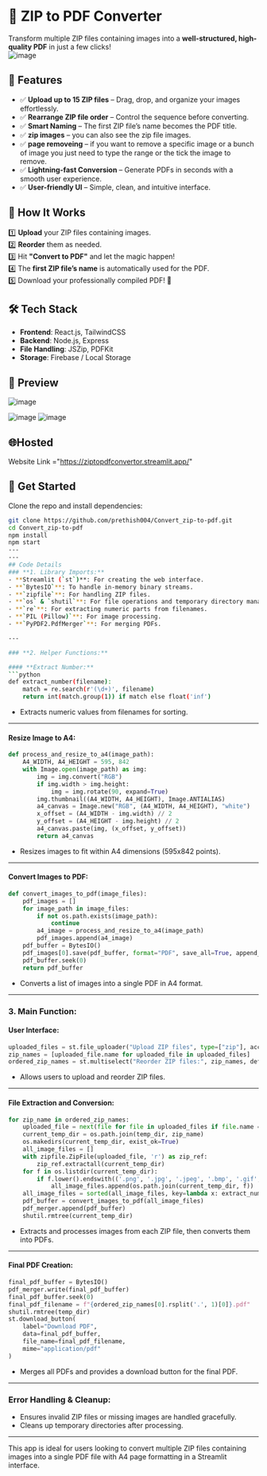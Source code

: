 # 🚀 ZIP to PDF Converter  

Transform multiple ZIP files containing images into a **well-structured, high-quality PDF** in just a few clicks!  
![image](https://github.com/user-attachments/assets/093e1920-d88d-46e8-b2ec-1192ba771394)

## 🌟 Features  
- ✅ **Upload up to 15 ZIP files** – Drag, drop, and organize your images effortlessly.  
- ✅ **Rearrange ZIP file order** – Control the sequence before converting.  
- ✅ **Smart Naming** – The first ZIP file’s name becomes the PDF title.
- ✅ **zip images** – you can also see the zip file images.
- ✅ **page removeing** – if you want to remove a specific image or a bunch of image you just need to type the range or the tick the image to remove.
- ✅ **Lightning-fast Conversion** – Generate PDFs in seconds with a smooth user experience.  
- ✅ **User-friendly UI** – Simple, clean, and intuitive interface.  

## 🎯 How It Works  
1️⃣ **Upload** your ZIP files containing images.  
2️⃣ **Reorder** them as needed.  
3️⃣ Hit **"Convert to PDF"** and let the magic happen!  
4️⃣ The **first ZIP file’s name** is automatically used for the PDF.  
5️⃣ Download your professionally compiled PDF! 🎉  

## 🛠️ Tech Stack  
- **Frontend**: React.js, TailwindCSS  
- **Backend**: Node.js, Express  
- **File Handling**: JSZip, PDFKit  
- **Storage**: Firebase / Local Storage  

## 📸 Preview  
![image](https://github.com/user-attachments/assets/812d2958-ac52-458f-a74c-1f83c1165bc0)

![image](https://github.com/user-attachments/assets/240ca4d1-9f6f-46ec-a3c9-3fd3f78601d2)
![image](https://github.com/user-attachments/assets/aef3dea3-2334-44d0-a484-df90f5731bce)

## 🌐Hosted

Website Link ="https://ziptopdfconvertor.streamlit.app/"

## 🚀 Get Started  
Clone the repo and install dependencies:  
```bash
git clone https://github.com/prethish004/Convert_zip-to-pdf.git
cd Convert_zip-to-pdf
npm install
npm start
---
---
## Code Details
### **1. Library Imports:**
- **Streamlit (`st`)**: For creating the web interface.
- **`BytesIO`**: To handle in-memory binary streams.
- **`zipfile`**: For handling ZIP files.
- **`os` & `shutil`**: For file operations and temporary directory management.
- **`re`**: For extracting numeric parts from filenames.
- **`PIL (Pillow)`**: For image processing.
- **`PyPDF2.PdfMerger`**: For merging PDFs.

---

### **2. Helper Functions:**

#### **Extract Number:**
```python
def extract_number(filename):
    match = re.search(r'(\d+)', filename)
    return int(match.group(1)) if match else float('inf')
```
- Extracts numeric values from filenames for sorting.

---

#### **Resize Image to A4:**
```python
def process_and_resize_to_a4(image_path):
    A4_WIDTH, A4_HEIGHT = 595, 842
    with Image.open(image_path) as img:
        img = img.convert("RGB")
        if img.width > img.height:
            img = img.rotate(90, expand=True)
        img.thumbnail((A4_WIDTH, A4_HEIGHT), Image.ANTIALIAS)
        a4_canvas = Image.new("RGB", (A4_WIDTH, A4_HEIGHT), "white")
        x_offset = (A4_WIDTH - img.width) // 2
        y_offset = (A4_HEIGHT - img.height) // 2
        a4_canvas.paste(img, (x_offset, y_offset))
        return a4_canvas
```
- Resizes images to fit within A4 dimensions (595x842 points).

---

#### **Convert Images to PDF:**
```python
def convert_images_to_pdf(image_files):
    pdf_images = []
    for image_path in image_files:
        if not os.path.exists(image_path):
            continue
        a4_image = process_and_resize_to_a4(image_path)
        pdf_images.append(a4_image)
    pdf_buffer = BytesIO()
    pdf_images[0].save(pdf_buffer, format="PDF", save_all=True, append_images=pdf_images[1:])
    pdf_buffer.seek(0)
    return pdf_buffer
```
- Converts a list of images into a single PDF in A4 format.

---

### **3. Main Function:**

#### **User Interface:**
```python
uploaded_files = st.file_uploader("Upload ZIP files", type=["zip"], accept_multiple_files=True)
zip_names = [uploaded_file.name for uploaded_file in uploaded_files]
ordered_zip_names = st.multiselect("Reorder ZIP files:", zip_names, default=zip_names)
```
- Allows users to upload and reorder ZIP files.

---

#### **File Extraction and Conversion:**
```python
for zip_name in ordered_zip_names:
    uploaded_file = next(file for file in uploaded_files if file.name == zip_name)
    current_temp_dir = os.path.join(temp_dir, zip_name)
    os.makedirs(current_temp_dir, exist_ok=True)
    all_image_files = []
    with zipfile.ZipFile(uploaded_file, 'r') as zip_ref:
        zip_ref.extractall(current_temp_dir)
    for f in os.listdir(current_temp_dir):
        if f.lower().endswith(('.png', '.jpg', '.jpeg', '.bmp', '.gif', '.tiff', '.webp')):
            all_image_files.append(os.path.join(current_temp_dir, f))
    all_image_files = sorted(all_image_files, key=lambda x: extract_number(os.path.basename(x)))
    pdf_buffer = convert_images_to_pdf(all_image_files)
    pdf_merger.append(pdf_buffer)
    shutil.rmtree(current_temp_dir)
```
- Extracts and processes images from each ZIP file, then converts them into PDFs.

---

#### **Final PDF Creation:**
```python
final_pdf_buffer = BytesIO()
pdf_merger.write(final_pdf_buffer)
final_pdf_buffer.seek(0)
final_pdf_filename = f"{ordered_zip_names[0].rsplit('.', 1)[0]}.pdf"
shutil.rmtree(temp_dir)
st.download_button(
    label="Download PDF",
    data=final_pdf_buffer,
    file_name=final_pdf_filename,
    mime="application/pdf"
)
```
- Merges all PDFs and provides a download button for the final PDF.

---

### **Error Handling & Cleanup:**
- Ensures invalid ZIP files or missing images are handled gracefully.
- Cleans up temporary directories after processing. 

---

This app is ideal for users looking to convert multiple ZIP files containing images into a single PDF file with A4 page formatting in a Streamlit interface.
